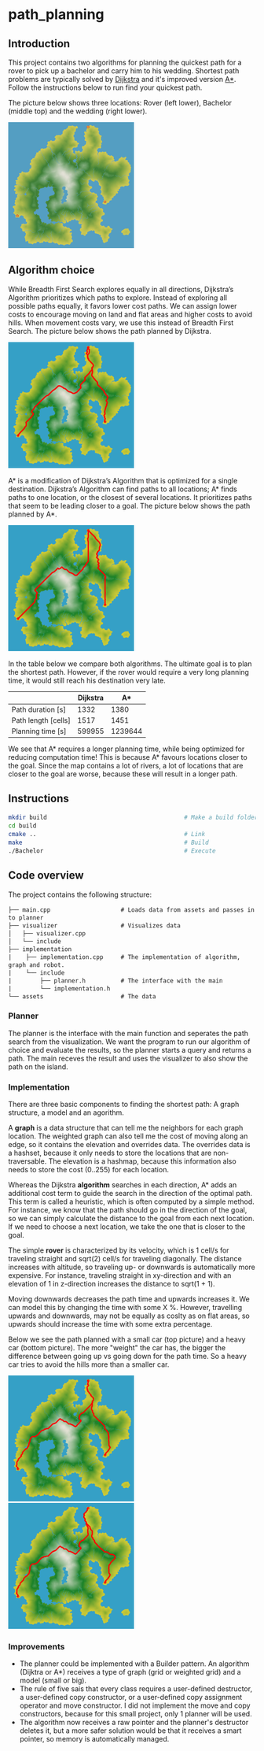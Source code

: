 # path_planning

## Introduction

This project contains two algorithms for planning the quickest path for a rover to pick up a bachelor and carry him to his wedding. Shortest path problems are typically solved by [Dijkstra](https://en.wikipedia.org/wiki/Dijkstra%27s_algorithm) and it's improved version [A\*](https://en.wikipedia.org/wiki/A*_search_algorithm). Follow the instructions below to run find your quickest path. 

The picture below shows three locations: Rover (left lower), Bachelor (middle top) and the wedding (right lower).

<img src="Island.png" width="256" height="256" title="Island and destinations">

## Algorithm choice
While Breadth First Search explores equally in all directions, Dijkstra’s Algorithm prioritizes which paths to explore. Instead of exploring all possible paths equally, it favors lower cost paths. We can assign lower costs to encourage moving on land and flat areas and higher costs to avoid hills. When movement costs vary, we use this instead of Breadth First Search. The picture below shows the path planned by Dijkstra.

<img src="results/dijkstra.png" width="256" height="256" title="Dijkstra">

A\* is a modification of Dijkstra’s Algorithm that is optimized for a single destination. Dijkstra’s Algorithm can find paths to all locations; A\* finds paths to one location, or the closest of several locations. It prioritizes paths that seem to be leading closer to a goal. The picture below shows the path planned by A\*.

<img src="results/a_star.png" width="256" height="256" title="A star">

In the table below we compare both algorithms. The ultimate goal is to plan the shortest path. However, if the rover would require a very long planning time, it would still reach his destination very late. 

|                     | Dijkstra | A\* |
|---------------------|----------|--------|
| Path duration [s]   | 1332     | 1380   |
| Path length [cells] | 1517     | 1451   |
| Planning time [s]   | 599955   | 1239644 |

We see that A\* requires a longer planning time, while being optimized for reducing computation time! This is because A\* favours locations closer to the goal. Since the map contains a lot of rivers, a lot of locations that are closer to the goal are worse, because these will result in a longer path. 

## Instructions

```bash
mkdir build                                       # Make a build folder
cd build
cmake ..                                          # Link
make                                              # Build
./Bachelor                                        # Execute
``` 
## Code overview
The project contains the following structure:

    ├── main.cpp                    # Loads data from assets and passes in to planner
    ├── visualizer                  # Visualizes data
    │   ├── visualizer.cpp           
    │   └── include                 
    ├── implementation               
    |    ├── implementation.cpp     # The implementation of algorithm, graph and robot.
    |    └── include               
    |        ├── planner.h          # The interface with the main
    |        └── implementation.h               
    └── assets                      # The data
    

### Planner 
The planner is the interface with the main function and seperates the path search from the visualization. We want the program to run our algorithm of choice and evaluate the results, so the planner starts a query and returns a path. The main receves the result and uses the visualizer to also show the path on the island.

### Implementation
There are three basic components to finding the shortest path: A graph structure, a model and an agorithm. 

A **graph** is a data structure that can tell me the neighbors for each graph location. The weighted graph can also tell me the cost of moving along an edge, so it contains the elevation and overrides data. The overrides data is a hashset, because it only needs to store the locations that are non-traversable. The elevation is a hashmap, because this information also needs to store the cost (0..255) for each location.

Whereas the Dijkstra **algorithm** searches in each direction, A* adds an additional cost term to guide the search in the direction of the optimal path. This term is called a heuristic, which is often computed by a simple method. For instance, we know that the path should go in the direction of the goal, so we can simply calculate the distance to the goal from each next location. If we need to choose a next location, we take the one that is closer to the goal.

The simple **rover** is characterized by its velocity, which is 1 cell/s for traveling straight and sqrt(2) cell/s for traveling diagonally. The distance increases with altitude, so traveling up- or downwards is automatically more expensive. For instance, traveling straight in xy-direction and with an elevation of 1 in z-direction increases the distance to sqrt(1 + 1). 

Moving downwards decreases the path time and upwards increases it. We can model this by changing the time with some X %. However, travelling upwards and downwards, may not be equally as coslty as on flat areas, so upwards should increase the time with some extra percentage.

Below we see the path planned with a small car (top picture) and a heavy car (bottom picture). The more "weight" the car has, the bigger the difference between going up vs going down for the path time. So a heavy car tries to avoid the hills more than a smaller car. 

<img src="results/dijkstra_small.png" width="256" height="256" title="Dijkstra">

<img src="results/dijkstra_heavy.png" width="256" height="256" title="Dijkstra">

### Improvements
- The planner could be implemented with a Builder pattern. An algorithm (Dijktra or A*) receives a type of graph (grid or weighted grid) and a model (small or big). 
- The rule of five sais that every class requires a user-defined destructor, a user-defined copy constructor, or a user-defined copy assignment operator and move constructor. I did not implement the move and copy constructors, because for this small project, only 1 planner will be used. 
- The algorithm now receives a raw pointer and the planner's destructor deletes it, but a more safer solution would be that it receives a smart pointer, so memory is automatically managed. 



